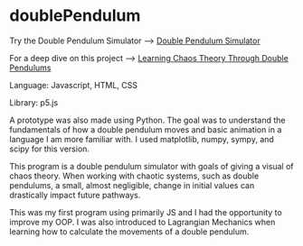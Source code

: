 # doublePendulum
Try the Double Pendulum Simulator --> [Double Pendulum Simulator](http://127.0.0.1:5500/pendulum.html)

For a deep dive on this project --> [Learning Chaos Theory Through Double Pendulums](http://127.0.0.1:5500/chaosTheory.html)


Language: Javascript, HTML, CSS

Library: p5.js

A prototype was also made using Python. The goal was to understand the fundamentals of how a double pendulum moves and basic animation in a language I am more familiar with.
I used matplotlib, numpy, sympy, and scipy for this version. 

This program is a double pendulum simulator with goals of giving a visual of chaos theory. When working with chaotic systems, such as double pendulums,
a small, almost negligible, change in initial values can drastically impact future pathways.

This was my first program using primarily JS and I had the opportunity to improve my OOP. I was also introduced to Lagrangian Mechanics when learning
how to calculate the movements of a double pendulum. 
